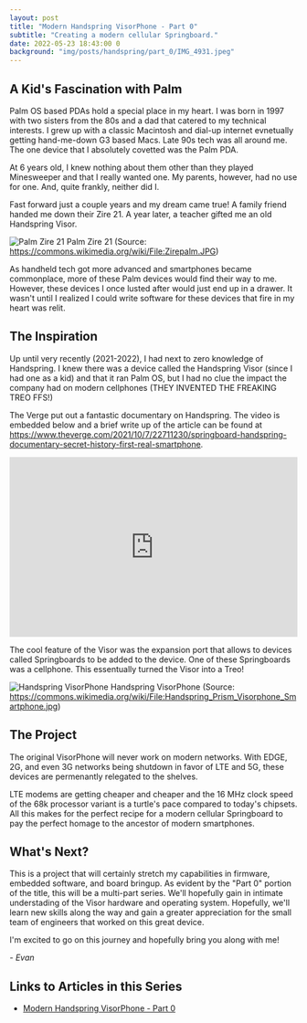 ```yaml
---
layout: post
title: "Modern Handspring VisorPhone - Part 0"
subtitle: "Creating a modern cellular Springboard."
date: 2022-05-23 18:43:00 0
background: "img/posts/handspring/part_0/IMG_4931.jpeg"
---
```


## A Kid's Fascination with Palm

Palm OS based PDAs hold a special place in my heart.  I was born in 1997 with two sisters from the 80s and a dad that catered to my technical interests.  I grew up with a classic Macintosh and dial-up internet evnetually getting hand-me-down G3 based Macs.  Late 90s tech was all around me.  The one device that I absolutely covetted was the Palm PDA.

At 6 years old, I knew nothing about them other than they played Minesweeper and that I really wanted one.  My parents, however, had no use for one.  And, quite frankly, neither did I.

Fast forward just a couple years and my dream came true!  A family friend handed me down their Zire 21.  A year later, a teacher gifted me an old Handspring Visor.

<img class="img-fluid" alt="Palm Zire 21" src="https://upload.wikimedia.org/wikipedia/commons/b/b6/Zirepalm.JPG"/>
<span class="caption text-muted">Palm Zire 21 (Source: <a href="https://commons.wikimedia.org/wiki/File:Zirepalm.JPG">https://commons.wikimedia.org/wiki/File:Zirepalm.JPG</a>)</span>

As handheld tech got more advanced and smartphones became commonplace, more of these Palm devices would find their way to me.  However, these devices I once lusted after would just end up in a drawer.  It wasn't until I realized I could write software for these devices that fire in my heart was relit.

## The Inspiration
Up until very recently (2021-2022), I had next to zero knowledge of Handspring.  I knew there was a device called the Handspring Visor (since I had one as a kid) and that it ran Palm OS, but I had no clue the impact the company had on modern cellphones (THEY INVENTED THE FREAKING TREO FFS!)

The Verge put out a fantastic documentary on Handspring.  The video is embedded below and a brief write up of the article can be found at <a href="https://www.theverge.com/2021/10/7/22711230/springboard-handspring-documentary-secret-history-first-real-smartphone">https://www.theverge.com/2021/10/7/22711230/springboard-handspring-documentary-secret-history-first-real-smartphone</a>.

<iframe class="img-fluid" style="width:100%; height:315px;" src="https://www.youtube.com/embed/b9_Vh9h3Ohw" title="YouTube video player" frameborder="0" allow="accelerometer; autoplay; clipboard-write; encrypted-media; gyroscope; picture-in-picture" allowfullscreen alt="Springboard: the secret history of the first real smartphone (Full Documentary)"></iframe>

The cool feature of the Visor was the expansion port that allows to devices called Springboards to be added to the device.  One of these Springboards was a cellphone.  This essentually turned the Visor into a Treo!

<img class="img-fluid" src="https://upload.wikimedia.org/wikipedia/commons/e/e8/Handspring_Prism_Visorphone_Smartphone.jpg" alt="Handspring VisorPhone"/>
<span class="caption muted-text">Handspring VisorPhone (Source: <a href="https://commons.wikimedia.org/wiki/File:Handspring_Prism_Visorphone_Smartphone.jpg">https://commons.wikimedia.org/wiki/File:Handspring_Prism_Visorphone_Smartphone.jpg</a>)</span>

## The Project

The original VisorPhone will never work on modern networks.  With EDGE, 2G, and even 3G networks being shutdown in favor of LTE and 5G, these devices are permenantly relegated to the shelves.

LTE modems are getting cheaper and cheaper and the 16 MHz clock speed of the 68k processor variant is a turtle's pace compared to today's chipsets.  All this makes for the perfect recipe for a modern cellular Springboard to pay the perfect homage to the ancestor of modern smartphones.

## What's Next?

This is a project that will certainly stretch my capabilities in firmware, embedded software, and board bringup.  As evident by the "Part 0" portion of the title, this will be a multi-part series.  We'll hopefully gain in intimate understading of the Visor hardware and operating system.  Hopefully, we'll learn new skills along the way and gain a greater appreciation for the small team of engineers that worked on this great device.

I'm excited to go on this journey and hopefully bring you along with me!

*- Evan*

## Links to Articles in this Series

- <a href="https://evanstoddard.github.io/2022/05/23/handspring-part-0.html">Modern Handspring VisorPhone - Part 0</a>
